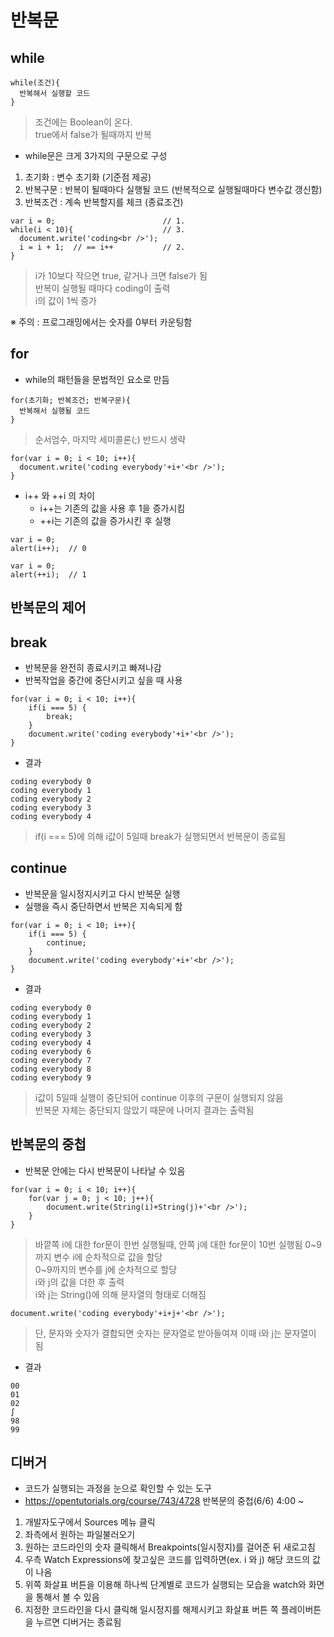 # 반복문
## while
```
while(조건){
  반복해서 실행할 코드
}
```
> 조건에는 Boolean이 온다.<br />true에서 false가 될때까지 반복

- while문은 크게 3가지의 구문으로 구성
1. 초기화 : 변수 초기화 (기준점 제공)
2. 반복구문 : 반복이 될때마다 실행될 코드 (반복적으로 실행될때마다 변수값 갱신함)
3. 반복조건 : 계속 반복할지를 체크 (종료조건)
```
var i = 0;                        // 1.
while(i < 10){                    // 3.
  document.write('coding<br />');  
  i = i + 1;  // == i++           // 2.   
}
```
> i가 10보다 작으면 true, 같거나 크면 false가 됨<br />반복이 실행될 때마다 coding이 출력<br />i의 값이 1씩 증가

※ 주의 : 프로그래밍에서는 숫자를 0부터 카운팅함


## for
- while의 패턴들을 문법적인 요소로 만듬
```
for(초기화; 반복조건; 반복구문){ 
  반복해서 실행될 코드
}
```
> 순서엄수, 마지막 세미콜론(;) 반드시 생략
```
for(var i = 0; i < 10; i++){
  document.write('coding everybody'+i+'<br />');    	
}
```
- i++ 와 ++i 의 차이
	- i++는 기존의 값을 사용 후 1을 증가시킴
	- ++i는 기존의 값을 증가시킨 후 실행
```
var i = 0;
alert(i++);  // 0

var i = 0;
alert(++i);  // 1
```


## 반복문의 제어
## break
- 반복문을 완전히 종료시키고 빠져나감
- 반복작업을 중간에 중단시키고 싶을 때 사용
```
for(var i = 0; i < 10; i++){
	if(i === 5) {
		break;
	}
	document.write('coding everybody'+i+'<br />');
}
```
- 결과
```
coding everybody 0
coding everybody 1
coding everybody 2
coding everybody 3
coding everybody 4
```
> if(i === 5)에 의해 i값이 5일때 break가 실행되면서 반복문이 종료됨


## continue
+ 반복문을 일시정지시키고 다시 반복문 실행
+ 실행을 즉시 중단하면서 반복은 지속되게 함
```
for(var i = 0; i < 10; i++){
	if(i === 5) {
		continue;
	}
	document.write('coding everybody'+i+'<br />');
}
```
- 결과
```
coding everybody 0
coding everybody 1
coding everybody 2
coding everybody 3
coding everybody 4
coding everybody 6
coding everybody 7
coding everybody 8
coding everybody 9
```
> i값이 5일때 실행이 중단되어 continue 이후의 구문이 실행되지 않음<br />반복문 자체는 중단되지 않았기 때문에 나머지 결과는 출력됨


## 반복문의 중첩
- 반복문 안에는 다시 반복문이 나타날 수 있음
```      
for(var i = 0; i < 10; i++){
	for(var j = 0; j < 10; j++){
		document.write(String(i)+String(j)+'<br />');
	}
}
```
> 바깥쪽 i에 대한 for문이 한번 실행될때, 안쪽 j에 대한 for문이 10번 실행됨
> 0~9까지 변수 i에 순차적으로 값을 할당<br />0~9까지의 변수를 j에 순차적으로 할당<br />i와 j의 값을 더한 후 출력<br />i와 j는 String()에 의해 문자열의 형태로 더해짐
```
document.write('coding everybody'+i+j+'<br />');
```
> 단, 문자와 숫자가 결합되면 숫자는 문자열로 받아들여져 이때 i와 j는 문자열이 됨
- 결과
```
00
01
02
∫
98
99

```

## 디버거
- 코드가 실행되는 과정을 눈으로 확인할 수 있는 도구
- https://opentutorials.org/course/743/4728 반복문의 중첩(6/6) 4:00 ~
1. 개발자도구에서 Sources 메뉴 클릭
2. 좌측에서 원하는 파일불러오기
3. 원하는 코드라인의 숫자 클릭해서 Breakpoints(일시정지)를 걸어준 뒤 새로고침
4. 우측 Watch Expressions에 찾고싶은 코드를 입력하면(ex. i 와 j) 해당 코드의 값이 나옴
5. 위쪽 화살표 버튼을 이용해 하나씩 단계별로 코드가 실행되는 모습을 watch와 화면을 통해서 볼 수 있음
6. 지정한 코드라인을 다시 클릭해 일시정지를 해제시키고 화살표 버튼 쪽 플레이버튼을 누르면 디버거는 종료됨
